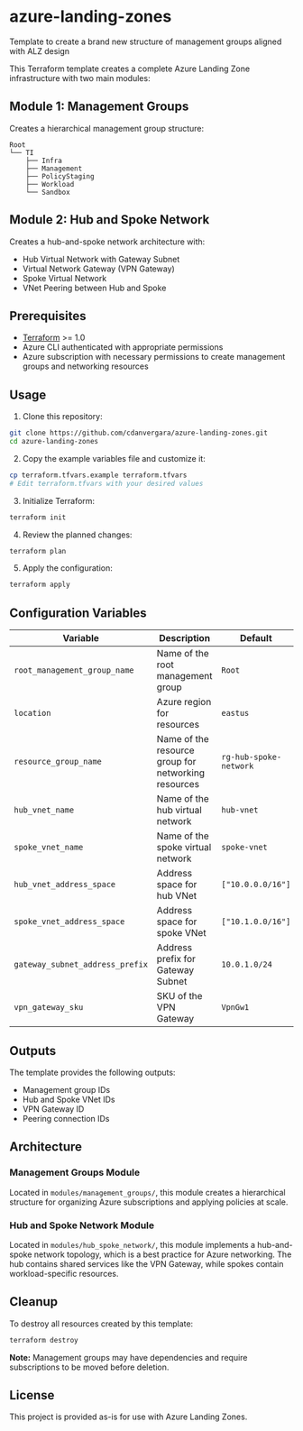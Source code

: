 # azure-landing-zones
Template to create a brand new structure of management groups aligned with ALZ design

This Terraform template creates a complete Azure Landing Zone infrastructure with two main modules:

## Module 1: Management Groups

Creates a hierarchical management group structure:

```
Root
└── TI
    ├── Infra
    ├── Management
    ├── PolicyStaging
    ├── Workload
    └── Sandbox
```

## Module 2: Hub and Spoke Network

Creates a hub-and-spoke network architecture with:
- Hub Virtual Network with Gateway Subnet
- Virtual Network Gateway (VPN Gateway)
- Spoke Virtual Network
- VNet Peering between Hub and Spoke

## Prerequisites

- [Terraform](https://www.terraform.io/downloads.html) >= 1.0
- Azure CLI authenticated with appropriate permissions
- Azure subscription with necessary permissions to create management groups and networking resources

## Usage

1. Clone this repository:
```bash
git clone https://github.com/cdanvergara/azure-landing-zones.git
cd azure-landing-zones
```

2. Copy the example variables file and customize it:
```bash
cp terraform.tfvars.example terraform.tfvars
# Edit terraform.tfvars with your desired values
```

3. Initialize Terraform:
```bash
terraform init
```

4. Review the planned changes:
```bash
terraform plan
```

5. Apply the configuration:
```bash
terraform apply
```

## Configuration Variables

| Variable | Description | Default |
|----------|-------------|---------|
| `root_management_group_name` | Name of the root management group | `Root` |
| `location` | Azure region for resources | `eastus` |
| `resource_group_name` | Name of the resource group for networking resources | `rg-hub-spoke-network` |
| `hub_vnet_name` | Name of the hub virtual network | `hub-vnet` |
| `spoke_vnet_name` | Name of the spoke virtual network | `spoke-vnet` |
| `hub_vnet_address_space` | Address space for hub VNet | `["10.0.0.0/16"]` |
| `spoke_vnet_address_space` | Address space for spoke VNet | `["10.1.0.0/16"]` |
| `gateway_subnet_address_prefix` | Address prefix for Gateway Subnet | `10.0.1.0/24` |
| `vpn_gateway_sku` | SKU of the VPN Gateway | `VpnGw1` |

## Outputs

The template provides the following outputs:
- Management group IDs
- Hub and Spoke VNet IDs
- VPN Gateway ID
- Peering connection IDs

## Architecture

### Management Groups Module
Located in `modules/management_groups/`, this module creates a hierarchical structure for organizing Azure subscriptions and applying policies at scale.

### Hub and Spoke Network Module
Located in `modules/hub_spoke_network/`, this module implements a hub-and-spoke network topology, which is a best practice for Azure networking. The hub contains shared services like the VPN Gateway, while spokes contain workload-specific resources.

## Cleanup

To destroy all resources created by this template:

```bash
terraform destroy
```

**Note:** Management groups may have dependencies and require subscriptions to be moved before deletion.

## License

This project is provided as-is for use with Azure Landing Zones.
